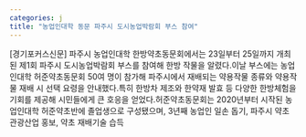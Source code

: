 ```yaml
---
categories: j
title: "농업인대학 동문 파주시 도시농업박람회 부스 참여"
---
```

[경기포커스신문] 파주시 농업인대학 한방약초동문회에서는 23일부터 25일까지 개최된 제1회 파주시 도시농업박람회 부스를 참여해 한방 작물을 알렸다.이날 부스에는 농업인대학 허준약초동문회 50여 명이 참가해 파주시에서 재배되는 약용작물 종류와 약용작물 재배 시 선택 요령을 안내했다.특히 한방차 제조와 한약재 발효 등 다양한 한방체험을 기회를 제공해 시민들에게 큰 호응을 얻었다.허준약초동문회는 2020년부터 시작된 농업인대학 허준약초반에 졸업생으로 구성됐으며, 3년째 농업인 일손 돕기, 파주시 약초 관광산업 홍보, 약초 재배기술 습득